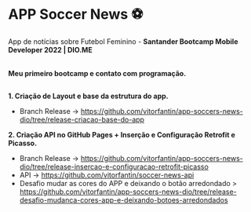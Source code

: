 # APP Soccer News ⚽

App de notícias sobre Futebol Feminino - **Santander Bootcamp Mobile Developer 2022 | DIO.ME** <br>

<br>**Meu primeiro bootcamp e contato com programação.**

##

**1. Criação de Layout e base da estrutura do app.**

* Branch Release ->  https://github.com/vitorfantin/app-soccers-news-dio/tree/release-criacao-base-do-app

**2. Criação API no GitHub Pages + Inserção e Configuração Retrofit e Picasso.**

 * Branch Release -> https://github.com/vitorfantin/app-soccers-news-dio/tree/release-insercao-e-configuracao-retrofit-picasso
 * API -> https://github.com/vitorfantin/soccer-news-api
 * Desafio mudar as cores do APP e deixando o botão arredondado >  https://github.com/vitorfantin/app-soccers-news-dio/tree/release-desafio-mudanca-cores-app-e-deixando-botoes-arredondados   
